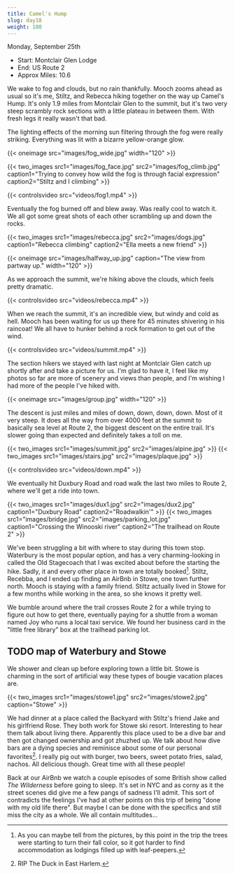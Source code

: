 ```yaml
---
title: Camel's Hump
slug: day18
weight: 180
---
```


Monday, September 25th

- Start: Montclair Glen Lodge
- End: US Route 2
- Approx Miles: 10.6

We wake to fog and clouds, but no rain thankfully. Mooch zooms ahead as usual so it's me, Stiltz, and Rebecca hiking together on the way up Camel's Hump. It's only 1.9 miles from Montclair Glen to the summit, but it's two very steep scrambly rock sections with a little plateau in between them. With fresh legs it really wasn't that bad.

The lighting effects of the morning sun filtering through the fog were really striking. Everything was lit with a bizarre yellow-orange glow.

{{< oneimage src="images/fog_wide.jpg" width="120" >}}

{{< two_images src1="images/fog_face.jpg" src2="images/fog_climb.jpg" caption1="Trying to convey how wild the fog is through facial expression" caption2="Stiltz and I climbing" >}}

{{< controlsvideo src="videos/fog1.mp4" >}}

Eventually the fog burned off and blew away. Was really cool to watch it. We all got some great shots of each other scrambling up and down the rocks.

{{< two_images src1="images/rebecca.jpg" src2="images/dogs.jpg" caption1="Rebecca climbing" caption2="Ella meets a new friend" >}}

{{< oneimage src="images/halfway_up.jpg" caption="The view from partway up." width="120" >}}

As we approach the summit, we're hiking above the clouds, which feels pretty dramatic.

{{< controlsvideo src="videos/rebecca.mp4" >}}

When we reach the summit, it's an incredible view, but windy and cold as hell. Mooch has been waiting for us up there for 45 minutes shivering in his raincoat! We all have to hunker behind a rock formation to get out of the wind.

{{< controlsvideo src="videos/summit.mp4" >}}

The section hikers we stayed with last night at Montclair Glen catch up shortly after and take a picture for us. I'm glad to have it, I feel like my photos so far are more of scenery and views than people, and I'm wishing I had more of the people I've hiked with.

{{< oneimage src="images/group.jpg" width="120" >}}

The descent is just miles and miles of down, down, down, down. Most of it very steep. It does all the way from over 4000 feet at the summit to basically sea level at Route 2, the biggest descent on the entire trail. It's slower going than expected and definitely takes a toll on me.

{{< two_images src1="images/summit.jpg" src2="images/alpine.jpg" >}}
{{< two_images src1="images/stairs.jpg" src2="images/plaque.jpg" >}}

{{< controlsvideo src="videos/down.mp4" >}}

We eventually hit Duxbury Road and road walk the last two miles to Route 2, where we'll get a ride into town.

{{< two_images src1="images/dux1.jpg" src2="images/dux2.jpg" caption1="Duxbury Road" caption2="Roadwalkin'" >}}
{{< two_images src1="images/bridge.jpg" src2="images/parking_lot.jpg" caption1="Crossing the Winooski river" caption2="The trailhead on Route 2" >}}


We've been struggling a bit with where to stay during this town stop. Waterbury is the most popular option, and has a very charming-looking in called the Old Stagecoach that I was excited about before the starting the hike. Sadly, it and every other place in town are totally booked[^1]. Stiltz, Recebba, and I ended up finding an AirBnb in Stowe, one town further north. Mooch is staying with a family friend. Stiltz actually lived in Stowe for a few months while working in the area, so she knows it pretty well.

We bumble around where the trail crosses Route 2 for a while trying to figure out how to get there, eventually paying for a shuttle from a woman named Joy who runs a local taxi service. We found her business card in the "little free library" box at the trailhead parking lot.

## TODO map of Waterbury and Stowe

We shower and clean up before exploring town a little bit. Stowe is charming in the sort of artificial way these types of bougie vacation places are.

{{< two_images src1="images/stowe1.jpg" src2="images/stowe2.jpg" caption="Stowe" >}}

We had dinner at a place called the Backyard with Stiltz's friend Jake and his girlfriend Rose. They both work for Stowe ski resort. Interesting to hear them talk about living there. Apparently this place used to be a dive bar and then got changed ownership and got zhuzhed up. We talk about how dive bars are a dying species and reminisce about some of our personal favorites[^2]. I really pig out with burger, two beers, sweet potato fries, salad, nachos. All delicious though. Great time with all these people!

Back at our AirBnb we watch a couple episodes of some British show called *The Wilderness* before going to sleep. It's set in NYC and as corny as it the street scenes did give me a few pangs of sadness I'll admit. This sort of contradicts the feelings I've had at other points on this trip of being "done with my old life there". But maybe I can be done with the specifics and still miss the city as a whole. We all contain multitudes...

[^1]: As you can maybe tell from the pictures, by this point in the trip the trees were starting to turn their fall color, so it got harder to find accommodation as lodgings filled up with leaf-peepers.
[^2]: RIP The Duck in East Harlem.
